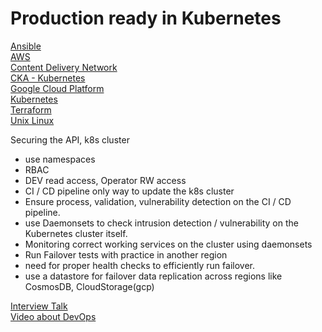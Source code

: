 # Production ready in Kubernetes

[Ansible](ansible)  
[AWS](/OpenSourceCloud/aws)  
[Content Delivery Network](/OpenSourceCloud/cdn)  
[CKA - Kubernetes](/OpenSourceCloud/gcp/interview-talk)  
[Google Cloud Platform](gcp)   
[Kubernetes](/OpenSourceCloud/kubernetes)  
[Terraform](/OpenSourceCloud/terraform)  
[Unix Linux](/OpenSourceCloud/unix-linux)  


Securing the API, k8s cluster
 - use namespaces
 - RBAC
 - DEV read access, Operator RW access
 - CI / CD pipeline only way to update the k8s cluster
 - Ensure process, validation, vulnerability detection on the CI / CD pipeline.
 - use Daemonsets to check intrusion detection / vulnerability on the Kubernetes cluster itself.
 - Monitoring correct working services on the cluster using daemonsets
 - Run Failover tests with practice in another region
 - need for proper health checks to efficiently run failover.
 - use a datastore for failover data replication across regions like CosmosDB, CloudStorage(gcp)


[Interview Talk](/OpenSourceCloud/interview-talk)  
[Video about DevOps](https://www.youtube.com/watch?v=0vSKgTGmfUY)

